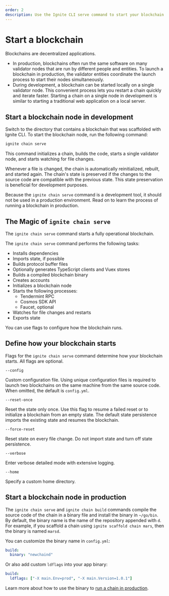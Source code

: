 ```yaml
---
order: 2
description: Use the Ignite CLI serve command to start your blockchain.
---
```


# Start a blockchain

Blockchains are decentralized applications.

- In production, blockchains often run the same software on many validator nodes that are run by different people and entities. To launch a blockchain in production, the validator entities coordinate the launch process to start their nodes simultaneously.
- During development, a blockchain can be started locally on a single validator node. This convenient process lets you restart a chain quickly and iterate faster. Starting a chain on a single node in development is similar to starting a traditional web application on a local server.

## Start a blockchain node in development

Switch to the directory that contains a blockchain that was scaffolded with Ignite CLI. To start the blockchain node, run the following command:

```bash
ignite chain serve
```

This command initializes a chain, builds the code, starts a single validator node, and starts watching for file changes.

Whenever a file is changed, the chain is automatically reinitialized, rebuilt, and started again. The chain's state is preserved if the changes to the source code are compatible with the previous state. This state preservation is beneficial for development purposes.

Because the `ignite chain serve` command is a development tool, it should not be used in a production environment. Read on to learn the process of running a blockchain in production.

## The Magic of `ignite chain serve`

The `ignite chain serve` command starts a fully operational blockchain.

The `ignite chain serve` command performs the following tasks:

- Installs dependencies
- Imports state, if possible
- Builds protocol buffer files
- Optionally generates TypeScript clients and Vuex stores
- Builds a compiled blockchain binary
- Creates accounts
- Initializes a blockchain node
- Starts the following processes:
  - Tendermint RPC
  - Cosmos SDK API
  - Faucet, optional
- Watches for file changes and restarts
- Exports state

You can use flags to configure how the blockchain runs.

## Define how your blockchain starts

Flags for the `ignite chain serve` command determine how your blockchain starts. All flags are optional.

`--config`

Custom configuration file. Using unique configuration files is required to launch two blockchains on the same machine from the same source code. When omitted, the default is `config.yml`.

`--reset-once`

Reset the state only once. Use this flag to resume a failed reset or to initialize a blockchain from an empty state. The default state persistence imports the existing state and resumes the blockchain.

`--force-reset`

Reset state on every file change. Do not import state and turn off state persistence.

`--verbose`

Enter verbose detailed mode with extensive logging.

`--home`

Specify a custom home directory.

## Start a blockchain node in production

The `ignite chain serve` and `ignite chain build` commands compile the source code of the chain in a binary file and install the binary in `~/go/bin`. By default, the binary name is the name of the repository appended with `d`. For example, if you scaffold a chain using `ignite scaffold chain mars`, then the binary is named `marsd`.

You can customize the binary name in `config.yml`:

```yaml
build:
  binary: "newchaind"
```

Or also add custom `ldflags` into your app binary:

```yaml
build:
  ldflags: ["-X main.Env=prod", "-X main.Version=1.0.1"]
```

Learn more about how to use the binary to [run a chain in production](https://docs.cosmos.network/main/run-node/run-node.html).
